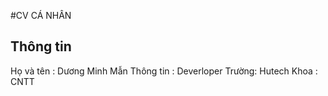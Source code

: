 #CV CÁ NHÂN
## Thông tin
Họ và tên : Dương Minh Mẫn
Thông tin : Deverloper 
Trường: Hutech
Khoa : CNTT 